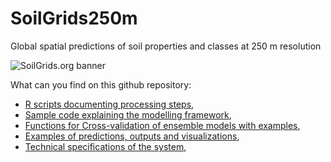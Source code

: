 # SoilGrids250m
Global spatial predictions of soil properties and classes at 250 m resolution

![SoilGrids.org banner](http://gsif.isric.org/KML/SoilGrids_banner_650pix.png)

What can you find on this github repository:
* [R scripts documenting processing steps](https://github.com/ISRICWorldSoil/SoilGrids250m/wiki/SoilGrids-overview),
* [Sample code explaining the modelling framework](https://github.com/ISRICWorldSoil/GSIF_tutorials/blob/master/eberg/soilmaps_MLA.R),
* [Functions for Cross-validation of ensemble models with examples](https://github.com/ISRICWorldSoil/SoilGrids250m/blob/master/grids/cv/),
* [Examples of predictions, outputs and visualizations](https://github.com/ISRICWorldSoil/SoilGrids250m/wiki/Examples-of-outputs),
* [Technical specifications of the system](https://github.com/ISRICWorldSoil/SoilGrids250m/wiki/Hardware-specifications),

